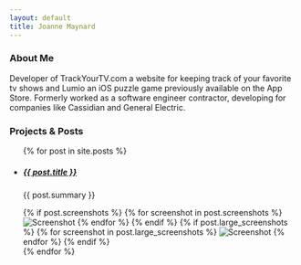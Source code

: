 ```yaml
---
layout: default
title: Joanne Maynard
---
```


### About Me

Developer of TrackYourTV.com a website for keeping track of your favorite tv shows and Lumio an iOS puzzle game previously available on the App Store. Formerly worked as a software engineer contractor, developing for companies like Cassidian and General Electric.


### Projects & Posts

<ul id="posts">
  {% for post in site.posts %}
  <li>
    <h5><a href="{{ post.url }}">{{ post.title }}</a></h5>
    <p>{{ post.summary }}</p>
    {% if post.screenshots %}
      {% for screenshot in post.screenshots %}
        <img class="small-screenshot" src="{{ screenshot }}" alt="Screenshot">
      {% endfor %}
    {% endif %}
    {% if post.large_screenshots %}
      {% for screenshot in post.large_screenshots %}
        <img class="large-screenshot" src="{{ screenshot }}" alt="Screenshot">
      {% endfor %}
    {% endif %}
  </li>
  {% endfor %}
</ul>
